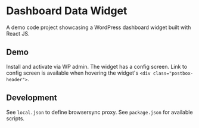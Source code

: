 # Dashboard Data Widget

A demo code project showcasing a WordPress dashboard widget built with React JS.

## Demo

Install and activate via WP admin. The widget has a config screen. Link to config screen is
available when hovering the widget's `<div class="postbox-header">`.

## Development

See `local.json` to define browsersync proxy. See `package.json` for available scripts.
